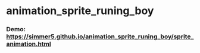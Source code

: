 # animation_sprite_runing_boy

### Demo: https://simmer5.github.io/animation_sprite_runing_boy/sprite_animation.html
